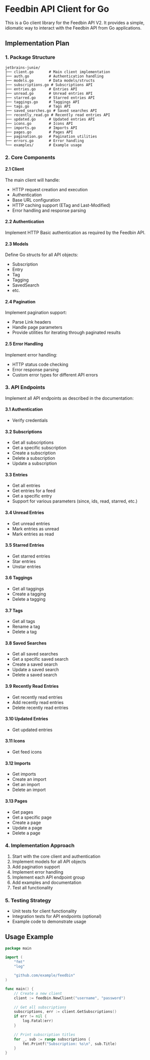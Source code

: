 # Feedbin API Client for Go

This is a Go client library for the Feedbin API V2. It provides a simple, idiomatic way to interact with the Feedbin API from Go applications.

## Implementation Plan

### 1. Package Structure

```
jetbrains-junie/
├── client.go       # Main client implementation
├── auth.go         # Authentication handling
├── models.go       # Data models/structs
├── subscriptions.go # Subscriptions API
├── entries.go      # Entries API
├── unread.go       # Unread entries API
├── starred.go      # Starred entries API
├── taggings.go     # Taggings API
├── tags.go         # Tags API
├── saved_searches.go # Saved searches API
├── recently_read.go # Recently read entries API
├── updated.go      # Updated entries API
├── icons.go        # Icons API
├── imports.go      # Imports API
├── pages.go        # Pages API
├── pagination.go   # Pagination utilities
├── errors.go       # Error handling
└── examples/       # Example usage
```

### 2. Core Components

#### 2.1 Client

The main client will handle:
- HTTP request creation and execution
- Authentication
- Base URL configuration
- HTTP caching support (ETag and Last-Modified)
- Error handling and response parsing

#### 2.2 Authentication

Implement HTTP Basic authentication as required by the Feedbin API.

#### 2.3 Models

Define Go structs for all API objects:
- Subscription
- Entry
- Tag
- Tagging
- SavedSearch
- etc.

#### 2.4 Pagination

Implement pagination support:
- Parse Link headers
- Handle page parameters
- Provide utilities for iterating through paginated results

#### 2.5 Error Handling

Implement error handling:
- HTTP status code checking
- Error response parsing
- Custom error types for different API errors

### 3. API Endpoints

Implement all API endpoints as described in the documentation:

#### 3.1 Authentication
- Verify credentials

#### 3.2 Subscriptions
- Get all subscriptions
- Get a specific subscription
- Create a subscription
- Delete a subscription
- Update a subscription

#### 3.3 Entries
- Get all entries
- Get entries for a feed
- Get a specific entry
- Support for various parameters (since, ids, read, starred, etc.)

#### 3.4 Unread Entries
- Get unread entries
- Mark entries as unread
- Mark entries as read

#### 3.5 Starred Entries
- Get starred entries
- Star entries
- Unstar entries

#### 3.6 Taggings
- Get all taggings
- Create a tagging
- Delete a tagging

#### 3.7 Tags
- Get all tags
- Rename a tag
- Delete a tag

#### 3.8 Saved Searches
- Get all saved searches
- Get a specific saved search
- Create a saved search
- Update a saved search
- Delete a saved search

#### 3.9 Recently Read Entries
- Get recently read entries
- Add recently read entries
- Delete recently read entries

#### 3.10 Updated Entries
- Get updated entries

#### 3.11 Icons
- Get feed icons

#### 3.12 Imports
- Get imports
- Create an import
- Get an import
- Delete an import

#### 3.13 Pages
- Get pages
- Get a specific page
- Create a page
- Update a page
- Delete a page

### 4. Implementation Approach

1. Start with the core client and authentication
2. Implement models for all API objects
3. Add pagination support
4. Implement error handling
5. Implement each API endpoint group
6. Add examples and documentation
7. Test all functionality

### 5. Testing Strategy

- Unit tests for client functionality
- Integration tests for API endpoints (optional)
- Example code to demonstrate usage

## Usage Example

```go
package main

import (
    "fmt"
    "log"
    
    "github.com/example/feedbin"
)

func main() {
    // Create a new client
    client := feedbin.NewClient("username", "password")
    
    // Get all subscriptions
    subscriptions, err := client.GetSubscriptions()
    if err != nil {
        log.Fatal(err)
    }
    
    // Print subscription titles
    for _, sub := range subscriptions {
        fmt.Printf("Subscription: %s\n", sub.Title)
    }
}
```